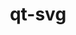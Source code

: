 ---
title: "qt-svg"
layout: cache
categories: [package, develop]
meta: {"compilers": ["gcc@11.1.0"], "num_specs": 17, "num_specs_by_stack": {"data-vis-sdk": 17, "root": 17}, "oss": ["ubuntu20.04"], "platforms": ["linux"], "stacks": ["data-vis-sdk", "root"], "targets": ["x86_64_v3"], "versions": ["6.9.0"]}
spec_details: [{"compiler": "gcc@11.1.0", "hash": "2mddgxs63ngg7dx56dljituw76tvdbl6", "os": "ubuntu20.04", "platform": "linux", "size": "-", "stacks": ["data-vis-sdk", "root"], "target": "x86_64_v3", "variants": ["build_system=cmake", "build_type=Release", "generator=ninja", "~ipo", "~widgets"], "versions": ["6.9.0"]}, {"compiler": "gcc@11.1.0", "hash": "3ittlzhrga6fjme5pbtgrph6ctmh37c2", "os": "ubuntu20.04", "platform": "linux", "size": "-", "stacks": ["data-vis-sdk", "root"], "target": "x86_64_v3", "variants": ["build_system=cmake", "build_type=Release", "generator=ninja", "~ipo", "~widgets"], "versions": ["6.9.0"]}, {"compiler": "gcc@11.1.0", "hash": "54gnb2xfioaani5pbbxzgyzjqmqftb4c", "os": "ubuntu20.04", "platform": "linux", "size": "-", "stacks": ["data-vis-sdk", "root"], "target": "x86_64_v3", "variants": ["build_system=cmake", "build_type=Release", "generator=ninja", "~ipo", "~widgets"], "versions": ["6.9.0"]}, {"compiler": "gcc@11.1.0", "hash": "6pjbzfcr5hifwion2xou5yvqmsynvscw", "os": "ubuntu20.04", "platform": "linux", "size": "-", "stacks": ["data-vis-sdk", "root"], "target": "x86_64_v3", "variants": ["build_system=cmake", "build_type=Release", "generator=ninja", "~ipo", "~widgets"], "versions": ["6.9.0"]}, {"compiler": "gcc@11.1.0", "hash": "a2usmlp5swn37q7n3ioocrxxvwdnugj7", "os": "ubuntu20.04", "platform": "linux", "size": "-", "stacks": ["data-vis-sdk", "root"], "target": "x86_64_v3", "variants": ["build_system=cmake", "build_type=Release", "generator=ninja", "~ipo", "~widgets"], "versions": ["6.9.0"]}, {"compiler": "gcc@11.1.0", "hash": "cunawr6aryn74jpgdg2sg32jjr5aztyi", "os": "ubuntu20.04", "platform": "linux", "size": "-", "stacks": ["data-vis-sdk", "root"], "target": "x86_64_v3", "variants": ["build_system=cmake", "build_type=Release", "generator=ninja", "~ipo", "~widgets"], "versions": ["6.9.0"]}, {"compiler": "gcc@11.1.0", "hash": "i6vqcudajubnvtloemvr4dhitiepxgwf", "os": "ubuntu20.04", "platform": "linux", "size": "-", "stacks": ["data-vis-sdk", "root"], "target": "x86_64_v3", "variants": ["build_system=cmake", "build_type=Release", "generator=ninja", "~ipo", "~widgets"], "versions": ["6.9.0"]}, {"compiler": "gcc@11.1.0", "hash": "jkgbhhtvir63b2spy2wpbmywckmqymca", "os": "ubuntu20.04", "platform": "linux", "size": "-", "stacks": ["data-vis-sdk", "root"], "target": "x86_64_v3", "variants": ["build_system=cmake", "build_type=Release", "generator=ninja", "~ipo", "~widgets"], "versions": ["6.9.0"]}, {"compiler": "gcc@11.1.0", "hash": "jl6ililrerznd4i42kdumi2kcxhypv7b", "os": "ubuntu20.04", "platform": "linux", "size": "-", "stacks": ["data-vis-sdk", "root"], "target": "x86_64_v3", "variants": ["build_system=cmake", "build_type=Release", "generator=ninja", "~ipo", "~widgets"], "versions": ["6.9.0"]}, {"compiler": "gcc@11.1.0", "hash": "n4ip4iofecbk3randjebn36hwm4yo4uv", "os": "ubuntu20.04", "platform": "linux", "size": "-", "stacks": ["data-vis-sdk", "root"], "target": "x86_64_v3", "variants": ["build_system=cmake", "build_type=Release", "generator=ninja", "~ipo", "~widgets"], "versions": ["6.9.0"]}, {"compiler": "gcc@11.1.0", "hash": "nkqvend636mcf6rf673yk2ibkle5qu2x", "os": "ubuntu20.04", "platform": "linux", "size": "-", "stacks": ["data-vis-sdk", "root"], "target": "x86_64_v3", "variants": ["build_system=cmake", "build_type=Release", "generator=ninja", "~ipo", "~widgets"], "versions": ["6.9.0"]}, {"compiler": "gcc@11.1.0", "hash": "rrgeb3wszn57nnws2z4o2ce5stcxyjcj", "os": "ubuntu20.04", "platform": "linux", "size": "-", "stacks": ["data-vis-sdk", "root"], "target": "x86_64_v3", "variants": ["build_system=cmake", "build_type=Release", "generator=ninja", "~ipo", "~widgets"], "versions": ["6.9.0"]}, {"compiler": "gcc@11.1.0", "hash": "u5bejct3alm6j2g6i2e2ygb4zzzbtlcy", "os": "ubuntu20.04", "platform": "linux", "size": "-", "stacks": ["data-vis-sdk", "root"], "target": "x86_64_v3", "variants": ["build_system=cmake", "build_type=Release", "generator=ninja", "~ipo", "~widgets"], "versions": ["6.9.0"]}, {"compiler": "gcc@11.1.0", "hash": "vv24dioxe5thxk7vv3ctlvroo626jw5e", "os": "ubuntu20.04", "platform": "linux", "size": "-", "stacks": ["data-vis-sdk", "root"], "target": "x86_64_v3", "variants": ["build_system=cmake", "build_type=Release", "generator=ninja", "~ipo", "~widgets"], "versions": ["6.9.0"]}, {"compiler": "gcc@11.1.0", "hash": "wb7nboc4zugzmtcby4b773z7s2qndfam", "os": "ubuntu20.04", "platform": "linux", "size": "-", "stacks": ["data-vis-sdk", "root"], "target": "x86_64_v3", "variants": ["build_system=cmake", "build_type=Release", "generator=ninja", "~ipo", "~widgets"], "versions": ["6.9.0"]}, {"compiler": "gcc@11.1.0", "hash": "wqdvcrzjqkontu3axjyok37spv7k6je5", "os": "ubuntu20.04", "platform": "linux", "size": "-", "stacks": ["data-vis-sdk", "root"], "target": "x86_64_v3", "variants": ["build_system=cmake", "build_type=Release", "generator=ninja", "~ipo", "~widgets"], "versions": ["6.9.0"]}, {"compiler": "gcc@11.1.0", "hash": "yeggrszxikbkikeiqplqqa6bd4cxszos", "os": "ubuntu20.04", "platform": "linux", "size": "-", "stacks": ["data-vis-sdk", "root"], "target": "x86_64_v3", "variants": ["build_system=cmake", "build_type=Release", "generator=ninja", "~ipo", "~widgets"], "versions": ["6.9.0"]}]
---